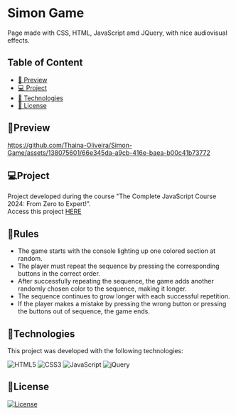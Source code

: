 # Simon Game

Page made with CSS, HTML, JavaScript amd JQuery, with nice audiovisual effects.

## Table of Content

- [🔗 Preview](https://www.notion.so/Media-query-551caf0030d24b9a9e30a3ef6c1d750b?pvs=21)
- [💻 Project](https://www.notion.so/Media-query-551caf0030d24b9a9e30a3ef6c1d750b?pvs=21)
- [🚀 Technologies](https://www.notion.so/Media-query-551caf0030d24b9a9e30a3ef6c1d750b?pvs=21)
- [📝 License](https://www.notion.so/Media-query-551caf0030d24b9a9e30a3ef6c1d750b?pvs=21)

## 🔗Preview
https://github.com/Thaina-Oliveira/Simon-Game/assets/138075601/66e345da-a9cb-416e-baea-b00c41b73772

## 💻Project

Project developed during the course "The Complete JavaScript Course 2024: From Zero to Expert!". <br />
Access this project <a href="https://thaina-oliveira.github.io/Simon-Game/">HERE</a>

## 📃Rules

- The game starts with the console lighting up one colored section at random.
- The player must repeat the sequence by pressing the corresponding buttons in the correct order.
- After successfully repeating the sequence, the game adds another randomly chosen color to the sequence, making it longer.
- The sequence continues to grow longer with each successful repetition.
- If the player makes a mistake by pressing the wrong button or pressing the buttons out of sequence, the game ends.

## 🚀Technologies

This project was developed with the following technologies:

![HTML5](https://img.shields.io/badge/html5-%23E34F26.svg?style=for-the-badge&logo=html5&logoColor=white)
![CSS3](https://img.shields.io/badge/css3-%231572B6.svg?style=for-the-badge&logo=css3&logoColor=white)
![JavaScript](https://img.shields.io/badge/javascript-%23323330.svg?style=for-the-badge&logo=javascript&logoColor=%23F7DF1E)
![jQuery](https://img.shields.io/badge/jquery-%230769AD.svg?style=for-the-badge&logo=jquery&logoColor=white)


## 📝License

[![License](https://img.shields.io/badge/license-MIT-blue.svg)](LICENSE)
